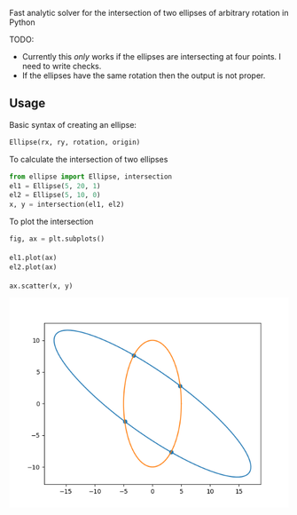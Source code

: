 Fast analytic solver for the intersection of two ellipses of arbitrary rotation in Python

TODO:
- Currently this _only_ works if the ellipses are intersecting at four points. I need to write checks.
- If the ellipses have the same rotation then the output is not proper.

## Usage

Basic syntax of creating an ellipse:
```python
Ellipse(rx, ry, rotation, origin)
```

To calculate the intersection of two ellipses
```python
from ellipse import Ellipse, intersection
el1 = Ellipse(5, 20, 1)
el2 = Ellipse(5, 10, 0)
x, y = intersection(el1, el2)
```

To plot the intersection
```python
fig, ax = plt.subplots()

el1.plot(ax)
el2.plot(ax)

ax.scatter(x, y)
```

![example](/docs/images/example.png)
